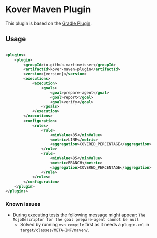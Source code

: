 # Kover Maven Plugin

This plugin is based on the [Gradle Plugin](https://github.com/Kotlin/kotlinx-kover).

## Usage

```xml

<plugins>
    <plugin>
        <groupId>io.github.martinvisser</groupId>
        <artifactId>kover-maven-plugin</artifactId>
        <version>{version}</version>
        <executions>
            <execution>
                <goals>
                    <goal>prepare-agent</goal>
                    <goal>report</goal>
                    <goal>verify</goal>
                </goals>
            </execution>
        </executions>
        <configuration>
            <rules>
                <rule>
                    <minValue>85</minValue>
                    <metric>LINE</metric>
                    <aggregation>COVERED_PERCENTAGE</aggregation>
                </rule>
                <rule>
                    <minValue>85</minValue>
                    <metric>BRANCH</metric>
                    <aggregation>COVERED_PERCENTAGE</aggregation>
                </rule>
            </rules>
        </configuration>
    </plugin>
</plugins>
```

### Known issues
- During executing tests the following message might appear: `The MojoDescriptor for the goal prepare-agent cannot be null`
  - Solved by running `mvn compile` first as it needs a `plugin.xml` in `target/classes/META-INF/maven/`.
